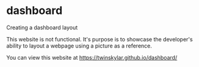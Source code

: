 # dashboard
Creating a dashboard layout

This website is not functional.  It's purpose is to showcase the developer's ability to layout a webpage using a picture as a reference.

You can view this website at https://twinskylar.github.io/dashboard/
